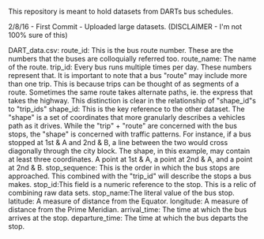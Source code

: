 This repository is meant to hold datasets from DARTs bus schedules.

2/8/16 - First Commit - Uploaded large datasets. (DISCLAIMER - I'm not 100% sure of this)

DART_data.csv:
route_id: This is the bus route number. These are the numbers that the buses 
are colloquially referred too.
route_name: The name of the route.
trip_id: Every bus runs multiple times per day. These numbers represent that.
It is important to note that a bus "route" may include more than one trip. This
is because trips can be thought of as segments of a route. Sometimes the same
route takes alternate paths, ie. the express that takes the highway. 
This distinction is clear in the relationship of "shape_id"s to "trip_ids" 
shape_id: This is the key reference to the other dataset.  The "shape" is a set of coordinates that more granularly describes a vehicles path as it drives.
While the "trip" + "route" are concerned with the bus stops, the "shape" is
concerned with traffic patterns.  For instance, if a bus stopped at 1st & A and
2nd & B, a line between the two would cross diagonally through the city block.
The shape, in this example, may contain at least three coordinates. A point at
1st & A, a point at 2nd & A, and a point at 2nd & B.
stop_sequence: This is the order in which the bus stops are approached. This 
combined with the "trip_id" will describe the stops a bus makes.
stop_id:This field is a numeric reference to the stop. This is a relic of 
combining raw data sets.
stop_name:The literal value of the bus stop.
latitude: A measure of distance from the Equator.
longitude: A measure of distance from the Prime Meridian.
arrival_time: The time at which the bus arrives at the stop.
departure_time: The time at which the bus departs the stop.

